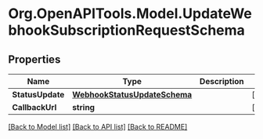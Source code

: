 
# Org.OpenAPITools.Model.UpdateWebhookSubscriptionRequestSchema

## Properties

Name | Type | Description | Notes
------------ | ------------- | ------------- | -------------
**StatusUpdate** | [**WebhookStatusUpdateSchema**](WebhookStatusUpdateSchema.md) |  | [optional] 
**CallbackUrl** | **string** |  | [optional] 

[[Back to Model list]](../README.md#documentation-for-models)
[[Back to API list]](../README.md#documentation-for-api-endpoints)
[[Back to README]](../README.md)

